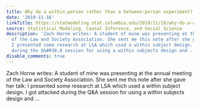 ```yaml
---
title: Why do a within-person rather than a between-person experiment?
date: '2019-11-16'
linkTitle: https://statmodeling.stat.columbia.edu/2019/11/16/why-do-a-within-person-rather-than-a-between-person-experiment/
source: Statistical Modeling, Causal Inference, and Social Science
description: 'Zach Horne writes: A student of mine was presenting at the annual meeting
  of the Law and Society Association. She sent me this note after she gave her talk:
  I presented some research at LSA which used a within subject design. I got attacked
  during the Q&#038;A session for using a within subjects design and ...'
disable_comments: true
---
```

Zach Horne writes: A student of mine was presenting at the annual meeting of the Law and Society Association. She sent me this note after she gave her talk: I presented some research at LSA which used a within subject design. I got attacked during the Q&#038;A session for using a within subjects design and ...
